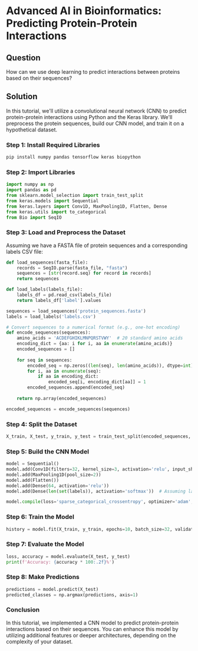 # Advanced AI in Bioinformatics: Predicting Protein-Protein Interactions

## Question
How can we use deep learning to predict interactions between proteins based on their sequences?

## Solution
In this tutorial, we'll utilize a convolutional neural network (CNN) to predict protein-protein interactions using Python and the Keras library. We'll preprocess the protein sequences, build our CNN model, and train it on a hypothetical dataset.

### Step 1: Install Required Libraries
```bash
pip install numpy pandas tensorflow keras biopython
```

### Step 2: Import Libraries
```python
import numpy as np
import pandas as pd
from sklearn.model_selection import train_test_split
from keras.models import Sequential
from keras.layers import Conv1D, MaxPooling1D, Flatten, Dense
from keras.utils import to_categorical
from Bio import SeqIO
```

### Step 3: Load and Preprocess the Dataset
Assuming we have a FASTA file of protein sequences and a corresponding labels CSV file:

```python
def load_sequences(fasta_file):
    records = SeqIO.parse(fasta_file, "fasta")
    sequences = [str(record.seq) for record in records]
    return sequences

def load_labels(labels_file):
    labels_df = pd.read_csv(labels_file)
    return labels_df['label'].values

sequences = load_sequences('protein_sequences.fasta')
labels = load_labels('labels.csv')

# Convert sequences to a numerical format (e.g., one-hot encoding)
def encode_sequences(sequences):
    amino_acids = 'ACDEFGHIKLMNPQRSTVWY'  # 20 standard amino acids
    encoding_dict = {aa: i for i, aa in enumerate(amino_acids)}
    encoded_sequences = []
    
    for seq in sequences:
        encoded_seq = np.zeros((len(seq), len(amino_acids)), dtype=int)
        for i, aa in enumerate(seq):
            if aa in encoding_dict:
                encoded_seq[i, encoding_dict[aa]] = 1
        encoded_sequences.append(encoded_seq)
    
    return np.array(encoded_sequences)

encoded_sequences = encode_sequences(sequences)
```

### Step 4: Split the Dataset
```python
X_train, X_test, y_train, y_test = train_test_split(encoded_sequences, labels, test_size=0.2, random_state=42)
```

### Step 5: Build the CNN Model
```python
model = Sequential()
model.add(Conv1D(filters=32, kernel_size=3, activation='relu', input_shape=(X_train.shape[1], X_train.shape[2])))
model.add(MaxPooling1D(pool_size=2))
model.add(Flatten())
model.add(Dense(64, activation='relu'))
model.add(Dense(len(set(labels)), activation='softmax'))  # Assuming labels are categorical

model.compile(loss='sparse_categorical_crossentropy', optimizer='adam', metrics=['accuracy'])
```

### Step 6: Train the Model
```python
history = model.fit(X_train, y_train, epochs=10, batch_size=32, validation_split=0.2)
```

### Step 7: Evaluate the Model
```python
loss, accuracy = model.evaluate(X_test, y_test)
print(f'Accuracy: {accuracy * 100:.2f}%')
```

### Step 8: Make Predictions
```python
predictions = model.predict(X_test)
predicted_classes = np.argmax(predictions, axis=1)
```

### Conclusion
In this tutorial, we implemented a CNN model to predict protein-protein interactions based on their sequences. You can enhance this model by utilizing additional features or deeper architectures, depending on the complexity of your dataset.